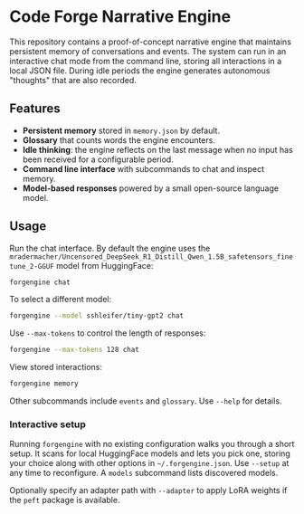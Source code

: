 # Code Forge Narrative Engine

This repository contains a proof-of-concept narrative engine that maintains
persistent memory of conversations and events. The system can run in an
interactive chat mode from the command line, storing all interactions in a
local JSON file. During idle periods the engine generates autonomous
"thoughts" that are also recorded.

## Features

- **Persistent memory** stored in `memory.json` by default.
- **Glossary** that counts words the engine encounters.
- **Idle thinking**: the engine reflects on the last message when no input has
  been received for a configurable period.
- **Command line interface** with subcommands to chat and inspect memory.
- **Model-based responses** powered by a small open-source language model.

## Usage

Run the chat interface. By default the engine uses the
`mradermacher/Uncensored_DeepSeek_R1_Distill_Qwen_1.5B_safetensors_finetune_2-GGUF`
model from HuggingFace:

```bash
forgengine chat
```

To select a different model:

```bash
forgengine --model sshleifer/tiny-gpt2 chat
```

Use `--max-tokens` to control the length of responses:

```bash
forgengine --max-tokens 128 chat
```

View stored interactions:

```bash
forgengine memory
```

Other subcommands include `events` and `glossary`. Use `--help` for details.

### Interactive setup

Running `forgengine` with no existing configuration walks you through a short
setup. It scans for local HuggingFace models and lets you pick one, storing your
choice along with other options in `~/.forgengine.json`. Use `--setup` at any
time to reconfigure. A `models` subcommand lists discovered models.

Optionally specify an adapter path with `--adapter` to apply LoRA weights if the
`peft` package is available.

